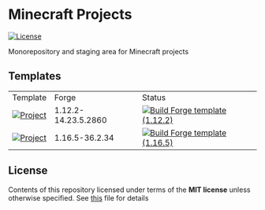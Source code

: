 # Minecraft Projects

<div>
  <p>
    <a href="./LICENSE">
      <img src="https://img.shields.io/badge/License-MIT-blue.svg" alt="License" />
    </a>
  </p>
</div>

Monorepository and staging area for Minecraft projects

## Templates

<table>
  <tr>
    <td>Template</td>
    <td>Forge</td>
    <td>Status</td>
  </tr>

  <tr>
    <td><a href="./forge-1.12.2/"><img src="https://badgen.net/badge/Project/Minecraft%20Forge%201.12.2%20MDK/blue?icon=github" alt="Project" /></a></td>
    <td>1.12.2-14.23.5.2860</td>
    <td><a href="https://github.com/imesense/minecraft-projects/actions/workflows/build-template-1.12.2.yml"><img src="https://github.com/imesense/minecraft-projects/actions/workflows/build-template-1.12.2.yml/badge.svg" alt="Build Forge template (1.12.2)" /></a></td>
  </tr>
  <tr>
    <td><a href="./forge-1.16.5/"><img src="https://badgen.net/badge/Project/Minecraft%20Forge%201.16.5%20MDK/blue?icon=github" alt="Project" /></a></td>
    <td>1.16.5-36.2.34</td>
    <td><a href="https://github.com/imesense/minecraft-projects/actions/workflows/build-template-1.16.5.yml"><img src="https://github.com/imesense/minecraft-projects/actions/workflows/build-template-1.16.5.yml/badge.svg" alt="Build Forge template (1.16.5)" /></a></td>
  </tr>
</table>

## License

Contents of this repository licensed under terms of the __MIT license__ unless otherwise specified. See [this](./LICENSE) file for details
